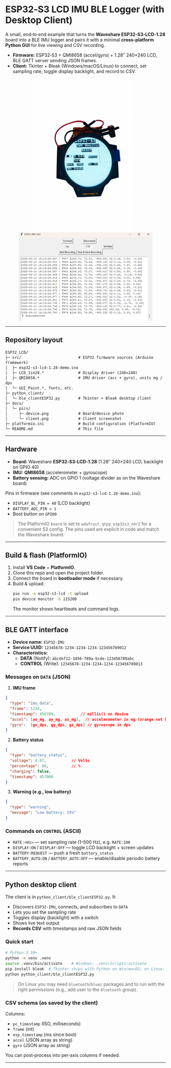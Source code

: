 # ESP32‑S3 LCD IMU BLE Logger (with Desktop Client)

A small, end‑to‑end example that turns the **Waveshare ESP32‑S3‑LCD‑1.28** board into a BLE IMU logger and pairs it with a minimal **cross‑platform Python GUI** for live viewing and CSV recording.

- **Firmware:** ESP32‑S3 + QMI8658 (accel/gyro) + 1.28″ 240×240 LCD, BLE GATT server sending JSON frames.
- **Client:** Tkinter + Bleak (Windows/macOS/Linux) to connect, set sampling rate, toggle display backlight, and record to CSV.

<p align="center">
  <img src="docs/pics/device.png" alt="Device running on Waveshare ESP32-S3-LCD-1.28" width="320"/>
  &nbsp;&nbsp;&nbsp;
  <img src="docs/pics/client.png" alt="Python BLE Client" width="420"/>
</p>

---

## Repository layout

```
ESP32_LCD/
├─ src/                         # ESP32 firmware sources (Arduino framework)
│  ├─ esp32-s3-lcd-1.28-demo.ino
│  ├─ LCD_1in28.*               # Display driver (240×240)
│  ├─ QMI8658.*                 # IMU driver (acc + gyro), units mg / dps
│  └─ GUI_Paint.*, fonts, etc.
├─ python_client/
│  └─ ble_clientESP32.py        # Tkinter + Bleak desktop client
├─ docs/
│  └─ pics/
│     ├─ device.png             # Board/device photo
│     └─ client.png             # Client screenshot
├─ platformio.ini               # Build configuration (PlatformIO)
└─ README.md                    # This file
```

---

## Hardware

- **Board:** Waveshare **ESP32‑S3‑LCD‑1.28** (1.28″ 240×240 LCD, backlight on GPIO 40)
- **IMU:** **QMI8658** (accelerometer + gyroscope)
- **Battery sensing:** ADC on GPIO 1 (voltage divider as on the Waveshare board)

Pins in firmware (see comments in `esp32-s3-lcd-1.28-demo.ino`):
- `DISPLAY_BL_PIN = 40` (LCD backlight)
- `BATTERY_ADC_PIN = 1`
- Boot button on `GPIO0`

> The PlatformIO `board` is set to `adafruit_qtpy_esp32s3_n4r2` for a convenient S3 config. The pins used are explicit in code and match the Waveshare board.

---

## Build & flash (PlatformIO)

1. Install **VS Code** + **PlatformIO**.
2. Clone this repo and open the project folder.
3. Connect the board in **bootloader mode** if necessary.
4. Build & upload:
   ```bash
   pio run -e esp32-s3-lcd -t upload
   pio device monitor -b 115200
   ```
   The monitor shows heartbeats and command logs.

---

## BLE GATT interface

- **Device name:** `ESP32-IMU`
- **Service UUID:** `12345678-1234-1234-1234-123456789012`
- **Characteristics:**
  - **DATA** (Notify): `abcdef12-3456-789a-bcde-123456789abc`
  - **CONTROL** (Write): `12345678-1234-1234-1234-123456789013`

### Messages on `DATA` (JSON)

1) **IMU frame**
```json
{
  "type": "imu_data",
  "frame": 1234,
  "timestamp": 456789,           // millis() on device
  "accel": [ax_mg, ay_mg, az_mg],  // accelerometer in mg (±range set by driver)
  "gyro":  [gx_dps, gy_dps, gz_dps] // gyroscope in dps
}
```

2) **Battery status**
```json
{
  "type": "battery_status",
  "voltage": 4.07,           // Volts
  "percentage": 86,          // %
  "charging": false,
  "timestamp": 457000
}
```

3) **Warning (e.g., low battery)**
```json
{
  "type": "warning",
  "message": "Low battery: 15%"
}
```

### Commands on `CONTROL` (ASCII)

- `RATE:<Hz>` — set sampling rate (1–500 Hz), e.g. `RATE:100`
- `DISPLAY:ON` / `DISPLAY:OFF` — toggle LCD backlight + screen updates
- `BATTERY:REQUEST` — push a fresh `battery_status`
- `BATTERY_AUTO:ON` / `BATTERY_AUTO:OFF` — enable/disable periodic battery reports

---

## Python desktop client

The client is in `python_client/ble_clientESP32.py`. It:
- Discovers `ESP32-IMU`, connects, and subscribes to `DATA`
- Lets you set the sampling rate
- Toggles display (backlight) with a switch
- Shows live text output
- **Records CSV** with timestamps and raw JSON fields

### Quick start

```bash
# Python 3.10+
python -m venv .venv
source .venv/bin/activate    # Windows: .venv\Scripts\activate
pip install bleak  # Tkinter ships with Python on Win/macOS; on Linux: sudo apt install python3-tk
python python_client/ble_clientESP32.py
```

> On Linux you may need `bluetooth`/`bluez` packages and to run with the right permissions (e.g., add user to the `bluetooth` group).

### CSV schema (as saved by the client)
Columns:
- `pc_timestamp` (ISO, milliseconds)
- `frame` (int)
- `esp_timestamp` (ms since boot)
- `accel` (JSON array as string)
- `gyro` (JSON array as string)

You can post‑process into per‑axis columns if needed.

---



